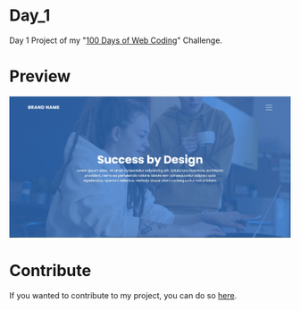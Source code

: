 # Day_1
Day 1 Project of my "[100 Days of Web Coding](https://github.com/ArunMurugavel24/100_Days_of_Web_Coding)" Challenge.

# Preview

![Day 1 Website Preview Image](https://github.com/ArunMurugavel24/Day_1/blob/master/Day%201.jpg)

# Contribute

If you wanted to contribute to my project, you can do so [here]().
